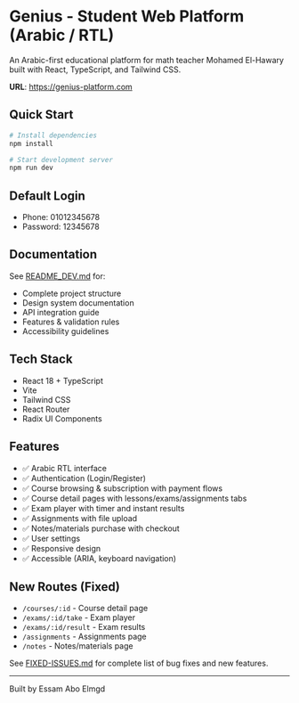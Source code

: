 # Genius - Student Web Platform (Arabic / RTL)

An Arabic-first educational platform for math teacher Mohamed El-Hawary built with React, TypeScript, and Tailwind CSS.

**URL**: https://genius-platform.com

## Quick Start

```sh
# Install dependencies
npm install

# Start development server
npm run dev
```

## Default Login
- Phone: 01012345678
- Password: 12345678

## Documentation

See [README_DEV.md](./README_DEV.md) for:
- Complete project structure
- Design system documentation
- API integration guide
- Features & validation rules
- Accessibility guidelines

## Tech Stack
- React 18 + TypeScript
- Vite
- Tailwind CSS
- React Router
- Radix UI Components

## Features
- ✅ Arabic RTL interface
- ✅ Authentication (Login/Register)
- ✅ Course browsing & subscription with payment flows
- ✅ Course detail pages with lessons/exams/assignments tabs
- ✅ Exam player with timer and instant results
- ✅ Assignments with file upload
- ✅ Notes/materials purchase with checkout
- ✅ User settings
- ✅ Responsive design
- ✅ Accessible (ARIA, keyboard navigation)

## New Routes (Fixed)
- `/courses/:id` - Course detail page
- `/exams/:id/take` - Exam player
- `/exams/:id/result` - Exam results
- `/assignments` - Assignments page
- `/notes` - Notes/materials page

See [FIXED-ISSUES.md](./FIXED-ISSUES.md) for complete list of bug fixes and new features.

---

Built by Essam Abo Elmgd
